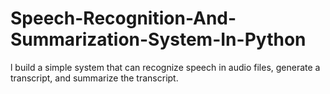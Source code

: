 # Speech-Recognition-And-Summarization-System-In-Python
l build a simple  system that can recognize speech in audio files, generate a transcript, and summarize the transcript.
